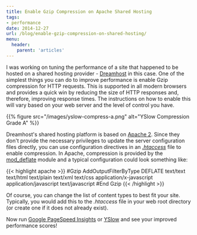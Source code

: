 ```yaml
---
title: Enable Gzip Compression on Apache Shared Hosting
tags:
- performance
date: 2014-12-27
url: /blog/enable-gzip-compression-on-shared-hosting/
menu:
  header:
    parent: 'articles'
---
```


I was working on tuning the performance of a site that happened to be hosted on a shared hosting provider - [Dreamhost](http://www.dreamhost.com/) in this case. One of the simplest things you can do to improve performance is enable Gzip compression for HTTP requests. This is supported in all modern browsers and provides a quick win by reducing the size of HTTP responses and, therefore, improving response times. The instructions on how to enable this will vary based on your web server and the level of control you have.

<!--more-->

{{% figure src="/images/yslow-compress-a.png" alt="YSlow Compression Grade A" %}}

Dreamhost's shared hosting platform is based on [Apache 2](http://httpd.apache.org/). Since they don't provide the necessary privileges to update the server configuration files directly, you can use configuration directives in an [*.htaccess*](http://httpd.apache.org/docs/2.2/howto/htaccess.html) file to enable compression. In Apache, compression is provided by the [mod_deflate](http://httpd.apache.org/docs/current/mod/mod_deflate.html) module and a typical configuration could look something like:

{{< highlight apache >}}
#Gzip
<ifmodule mod_deflate.c>
AddOutputFilterByType DEFLATE text/text text/html text/plain text/xml text/css application/x-javascript application/javascript text/javascript
</ifmodule>
#End Gzip
{{< /highlight >}}

Of course, you can change the list of content types to best fit your site. Typically, you would add this to the *.htaccess* file in your web root directory (or create one if it does not already exist).

Now run [Google PageSpeed Insights](https://developers.google.com/speed/pagespeed/insights/) or [YSlow](http://yslow.org/) and see your improved performance scores!
